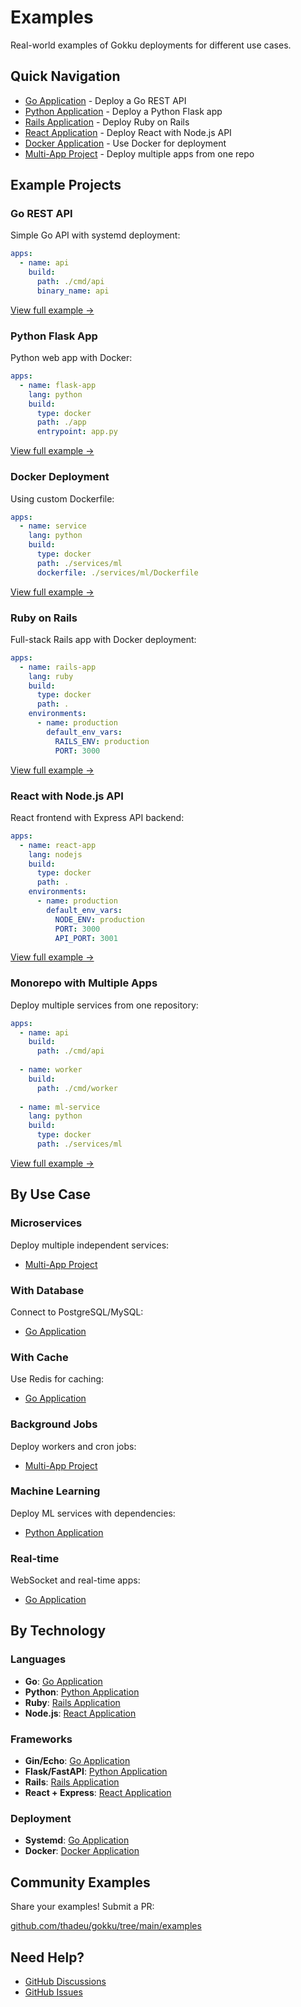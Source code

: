 # Examples

Real-world examples of Gokku deployments for different use cases.

## Quick Navigation

- [Go Application](/examples/go-app) - Deploy a Go REST API
- [Python Application](/examples/python-app) - Deploy a Python Flask app
- [Rails Application](/examples/rails-app) - Deploy Ruby on Rails
- [React Application](/examples/react-app) - Deploy React with Node.js API
- [Docker Application](/examples/docker-app) - Use Docker for deployment
- [Multi-App Project](/examples/multi-app) - Deploy multiple apps from one repo

## Example Projects

### Go REST API

Simple Go API with systemd deployment:

```yaml
apps:
  - name: api
    build:
      path: ./cmd/api
      binary_name: api
```

[View full example →](/examples/go-app)

### Python Flask App

Python web app with Docker:

```yaml
apps:
  - name: flask-app
    lang: python
    build:
      type: docker
      path: ./app
      entrypoint: app.py
```

[View full example →](/examples/python-app)

### Docker Deployment

Using custom Dockerfile:

```yaml
apps:
  - name: service
    lang: python
    build:
      type: docker
      path: ./services/ml
      dockerfile: ./services/ml/Dockerfile
```

[View full example →](/examples/docker-app)

### Ruby on Rails

Full-stack Rails app with Docker deployment:

```yaml
apps:
  - name: rails-app
    lang: ruby
    build:
      type: docker
      path: .
    environments:
      - name: production
        default_env_vars:
          RAILS_ENV: production
          PORT: 3000
```

[View full example →](/examples/rails-app)

### React with Node.js API

React frontend with Express API backend:

```yaml
apps:
  - name: react-app
    lang: nodejs
    build:
      type: docker
      path: .
    environments:
      - name: production
        default_env_vars:
          NODE_ENV: production
          PORT: 3000
          API_PORT: 3001
```

[View full example →](/examples/react-app)

### Monorepo with Multiple Apps

Deploy multiple services from one repository:

```yaml
apps:
  - name: api
    build:
      path: ./cmd/api
  
  - name: worker
    build:
      path: ./cmd/worker
  
  - name: ml-service
    lang: python
    build:
      type: docker
      path: ./services/ml
```

[View full example →](/examples/multi-app)

## By Use Case

### Microservices

Deploy multiple independent services:
- [Multi-App Project](/examples/multi-app)

### With Database

Connect to PostgreSQL/MySQL:
- [Go Application](/examples/go-app#with-database)

### With Cache

Use Redis for caching:
- [Go Application](/examples/go-app#with-redis)

### Background Jobs

Deploy workers and cron jobs:
- [Multi-App Project](/examples/multi-app#background-workers)

### Machine Learning

Deploy ML services with dependencies:
- [Python Application](/examples/python-app#machine-learning)

### Real-time

WebSocket and real-time apps:
- [Go Application](/examples/go-app#websockets)


## By Technology

### Languages

- **Go**: [Go Application](/examples/go-app)
- **Python**: [Python Application](/examples/python-app)
- **Ruby**: [Rails Application](/examples/rails-app)
- **Node.js**: [React Application](/examples/react-app)

### Frameworks

- **Gin/Echo**: [Go Application](/examples/go-app)
- **Flask/FastAPI**: [Python Application](/examples/python-app)
- **Rails**: [Rails Application](/examples/rails-app)
- **React + Express**: [React Application](/examples/react-app)

### Deployment

- **Systemd**: [Go Application](/examples/go-app)
- **Docker**: [Docker Application](/examples/docker-app)

## Community Examples

Share your examples! Submit a PR:

[github.com/thadeu/gokku/tree/main/examples](https://github.com/thadeu/gokku/tree/main/examples)

## Need Help?

- [GitHub Discussions](https://github.com/thadeu/gokku/discussions)
- [GitHub Issues](https://github.com/thadeu/gokku/issues)

